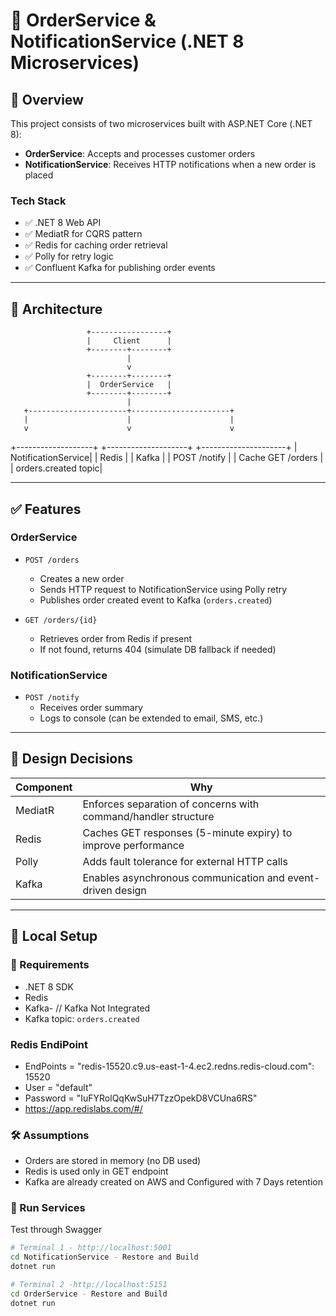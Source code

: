 # 🛒 OrderService & NotificationService (.NET 8 Microservices)

## 📖 Overview

This project consists of two microservices built with ASP.NET Core (.NET 8):

- **OrderService**: Accepts and processes customer orders
- **NotificationService**: Receives HTTP notifications when a new order is placed

### Tech Stack

- ✅ .NET 8 Web API
- ✅ MediatR for CQRS pattern
- ✅ Redis for caching order retrieval
- ✅ Polly for retry logic
- ✅ Confluent Kafka for publishing order events

---

## 🧱 Architecture

                     +-----------------+
                     |     Client      |
                     +--------+--------+
                              |
                              v
                     +--------+--------+
                     |  OrderService   |
                     +--------+--------+
                              |
       +----------------------+----------------------+
       |                      |                      |
       v                      v                      v
+-------------------+ +--------------------+ +---------------------+
| NotificationService|      | Redis |                | Kafka |
| POST /notify |        | Cache GET /orders |  | orders.created topic|



---

## ✅ Features

### OrderService

- `POST /orders`
  - Creates a new order
  - Sends HTTP request to NotificationService using Polly retry
  - Publishes order created event to Kafka (`orders.created`)

- `GET /orders/{id}`
  - Retrieves order from Redis if present
  - If not found, returns 404 (simulate DB fallback if needed)

### NotificationService

- `POST /notify`
  - Receives order summary
  - Logs to console (can be extended to email, SMS, etc.)

---

## 🧠 Design Decisions

| Component     | Why                                                                 |
|---------------|----------------------------------------------------------------------|
| MediatR       | Enforces separation of concerns with command/handler structure       |
| Redis         | Caches GET responses (5-minute expiry) to improve performance        |
| Polly         | Adds fault tolerance for external HTTP calls                         |
| Kafka         | Enables asynchronous communication and event-driven design           |

---

## 🧪 Local Setup

### 🔧 Requirements

- .NET 8 SDK
- Redis 
- Kafka- // Kafka Not Integrated
- Kafka topic: `orders.created`

### Redis EndiPoint 
- EndPoints = "redis-15520.c9.us-east-1-4.ec2.redns.redis-cloud.com": 15520
- User = "default"
- Password = "IuFYRolQqKwSuH7TzzOpekD8VCUna6RS"
- https://app.redislabs.com/#/

### 🛠 Assumptions
- Orders are stored in memory (no DB used)
- Redis is used only in GET endpoint
- Kafka are already created on AWS and Configured with 7 Days retention

### 🔌 Run Services
Test through Swagger

```bash
# Terminal 1 - http://localhost:5001
cd NotificationService - Restore and Build
dotnet run  

# Terminal 2 -http://localhost:5151
cd OrderService - Restore and Build
dotnet run

